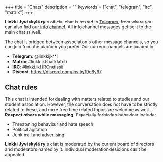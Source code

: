 +++
title = "Chats"
description = ""
keywords = ["chat", "telegram", "irc", "matrix"]
+++


**Linkki Jyväskylä ry**:s official chat is hosted in [Telegram](https://t.me),
from where you can also find our [info channel](https://t.me/linkkijkl_info).
All info channel messages get sent to the main chat as well.

The chat is bridged between association's other message channels, so
you can join from the platform you prefer. Our current channels are
located in:

- **Telegram**: @linkkijk**l
- **Matrix**: #linkkijkl:hacklab.fi
- **IRC**: #linkki.jkl IRCnetissä
- **Discord**: https://discord.com/invite/f9c6y97


## Chat rules

This chat is intended for dealing with matters related to studies and
our student association. However, the conversation does not have to be
strictly related to these, and more free time related topics are welcome
as well. **Respect others while messaging.** Especially forbidden behaviour
include:

- Threatening behaviour and hate speech
- Political agitation
- Junk mail and advertising

**Linkki Jyväskylä ry**:s chat is moderated by the current board of
directors and moderators named by it. Individual moderation
desicions can't be appealed.